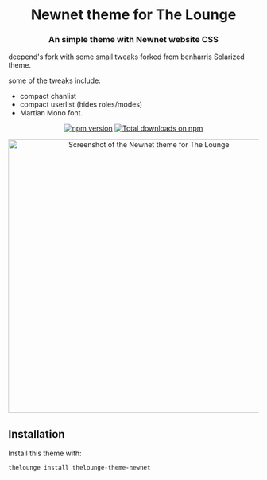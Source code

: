 <h1 align="center">
	Newnet theme for The Lounge
</h1>

<h3 align="center">
	An simple theme with Newnet website CSS
</h3>

deepend's fork with some small tweaks forked from benharris Solarized theme. 

some of the tweaks include:

* compact chanlist
* compact userlist (hides roles/modes)
* Martian Mono font.


<p align="center">
	<a href="https://yarn.pm/thelounge-theme-newnet"><img
		alt="npm version"
		src="https://img.shields.io/npm/v/thelounge-theme-newnet.svg?style=flat-square"></a>
	<a href="https://npm-stat.com/charts.html?package=thelounge-theme-newnet&from=2016-02-12"><img
		alt="Total downloads on npm"
		src="https://img.shields.io/npm/dt/thelounge-theme-newnet.svg?colorB=007dc7&style=flat-square"></a>
</p>

<p align="center">
	<img src="" alt="Screenshot of the Newnet theme for The Lounge" width="550">
</p>


## Installation

Install this theme with:

```sh
thelounge install thelounge-theme-newnet
```
